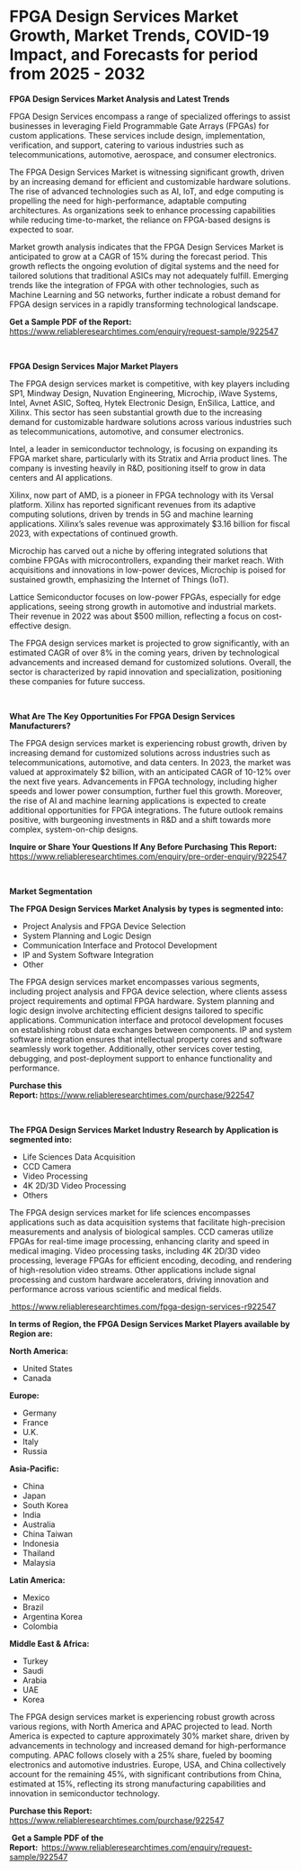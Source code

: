 <p><h1>FPGA Design Services Market Growth, Market Trends, COVID-19 Impact, and Forecasts for period from 2025 - 2032</h1></p><p><strong>FPGA Design Services Market Analysis and Latest Trends</strong></p>
<p><p>FPGA Design Services encompass a range of specialized offerings to assist businesses in leveraging Field Programmable Gate Arrays (FPGAs) for custom applications. These services include design, implementation, verification, and support, catering to various industries such as telecommunications, automotive, aerospace, and consumer electronics. </p><p>The FPGA Design Services Market is witnessing significant growth, driven by an increasing demand for efficient and customizable hardware solutions. The rise of advanced technologies such as AI, IoT, and edge computing is propelling the need for high-performance, adaptable computing architectures. As organizations seek to enhance processing capabilities while reducing time-to-market, the reliance on FPGA-based designs is expected to soar. </p><p>Market growth analysis indicates that the FPGA Design Services Market is anticipated to grow at a CAGR of 15% during the forecast period. This growth reflects the ongoing evolution of digital systems and the need for tailored solutions that traditional ASICs may not adequately fulfill. Emerging trends like the integration of FPGA with other technologies, such as Machine Learning and 5G networks, further indicate a robust demand for FPGA design services in a rapidly transforming technological landscape.</p></p>
<p><strong>Get a Sample PDF of the Report:&nbsp;</strong> <a href="https://www.reliableresearchtimes.com/enquiry/request-sample/922547?utm_campaign=2232&utm_medium=2&utm_source=Github&utm_content=ia&utm_term=18042025&utm_id=fpga-design-services">https://www.reliableresearchtimes.com/enquiry/request-sample/922547</a></p>
<p>&nbsp;</p>
<p><strong>FPGA Design Services Major Market Players</strong></p>
<p><p>The FPGA design services market is competitive, with key players including SP1, Mindway Design, Nuvation Engineering, Microchip, iWave Systems, Intel, Avnet ASIC, Softeq, Hytek Electronic Design, EnSilica, Lattice, and Xilinx. This sector has seen substantial growth due to the increasing demand for customizable hardware solutions across various industries such as telecommunications, automotive, and consumer electronics.</p><p>Intel, a leader in semiconductor technology, is focusing on expanding its FPGA market share, particularly with its Stratix and Arria product lines. The company is investing heavily in R&D, positioning itself to grow in data centers and AI applications.</p><p>Xilinx, now part of AMD, is a pioneer in FPGA technology with its Versal platform. Xilinx has reported significant revenues from its adaptive computing solutions, driven by trends in 5G and machine learning applications. Xilinx’s sales revenue was approximately $3.16 billion for fiscal 2023, with expectations of continued growth.</p><p>Microchip has carved out a niche by offering integrated solutions that combine FPGAs with microcontrollers, expanding their market reach. With acquisitions and innovations in low-power devices, Microchip is poised for sustained growth, emphasizing the Internet of Things (IoT).</p><p>Lattice Semiconductor focuses on low-power FPGAs, especially for edge applications, seeing strong growth in automotive and industrial markets. Their revenue in 2022 was about $500 million, reflecting a focus on cost-effective design.</p><p>The FPGA design services market is projected to grow significantly, with an estimated CAGR of over 8% in the coming years, driven by technological advancements and increased demand for customized solutions. Overall, the sector is characterized by rapid innovation and specialization, positioning these companies for future success.</p></p>
<p>&nbsp;</p>
<p><strong>What Are The Key Opportunities For FPGA Design Services Manufacturers?</strong></p>
<p><p>The FPGA design services market is experiencing robust growth, driven by increasing demand for customized solutions across industries such as telecommunications, automotive, and data centers. In 2023, the market was valued at approximately $2 billion, with an anticipated CAGR of 10-12% over the next five years. Advancements in FPGA technology, including higher speeds and lower power consumption, further fuel this growth. Moreover, the rise of AI and machine learning applications is expected to create additional opportunities for FPGA integrations. The future outlook remains positive, with burgeoning investments in R&D and a shift towards more complex, system-on-chip designs.</p></p>
<p><strong>Inquire or Share Your Questions If Any Before Purchasing This Report:</strong> <a href="https://www.reliableresearchtimes.com/enquiry/pre-order-enquiry/922547?utm_campaign=2232&utm_medium=2&utm_source=Github&utm_content=ia&utm_term=18042025&utm_id=fpga-design-services">https://www.reliableresearchtimes.com/enquiry/pre-order-enquiry/922547</a></p>
<p>&nbsp;</p>
<p><strong>Market Segmentation</strong></p>
<p><strong>The FPGA Design Services Market Analysis by types is segmented into:</strong></p>
<p><ul><li>Project Analysis and FPGA Device Selection</li><li>System Planning and Logic Design</li><li>Communication Interface and Protocol Development</li><li>IP and System Software Integration</li><li>Other</li></ul></p>
<p><p>The FPGA design services market encompasses various segments, including project analysis and FPGA device selection, where clients assess project requirements and optimal FPGA hardware. System planning and logic design involve architecting efficient designs tailored to specific applications. Communication interface and protocol development focuses on establishing robust data exchanges between components. IP and system software integration ensures that intellectual property cores and software seamlessly work together. Additionally, other services cover testing, debugging, and post-deployment support to enhance functionality and performance.</p></p>
<p><strong>Purchase this Report:&nbsp;</strong><a href="https://www.reliableresearchtimes.com/purchase/922547?utm_campaign=2232&utm_medium=2&utm_source=Github&utm_content=ia&utm_term=18042025&utm_id=fpga-design-services">https://www.reliableresearchtimes.com/purchase/922547</a></p>
<p>&nbsp;</p>
<p><strong>The FPGA Design Services Market Industry Research by Application is segmented into:</strong></p>
<p><ul><li>Life Sciences Data Acquisition</li><li>CCD Camera</li><li>Video Processing</li><li>4K 2D/3D Video Processing</li><li>Others</li></ul></p>
<p><p>The FPGA design services market for life sciences encompasses applications such as data acquisition systems that facilitate high-precision measurements and analysis of biological samples. CCD cameras utilize FPGAs for real-time image processing, enhancing clarity and speed in medical imaging. Video processing tasks, including 4K 2D/3D video processing, leverage FPGAs for efficient encoding, decoding, and rendering of high-resolution video streams. Other applications include signal processing and custom hardware accelerators, driving innovation and performance across various scientific and medical fields.</p></p>
<p><a href="https://www.reliableresearchtimes.com/fpga-design-services-r922547?utm_campaign=2232&utm_medium=2&utm_source=Github&utm_content=ia&utm_term=18042025&utm_id=fpga-design-services">&nbsp;https://www.reliableresearchtimes.com/fpga-design-services-r922547</a></p>
<p><strong>In terms of Region, the FPGA Design Services Market Players available by Region are:</strong></p>
<p>
    <p> <strong> North America: </strong>
        <ul>
            <li>United States</li>
            <li>Canada</li>
        </ul>
        </p> 
    <p> <strong> Europe: </strong>
        <ul>
            <li>Germany</li>
            <li>France</li>
            <li>U.K.</li>
            <li>Italy</li>
            <li>Russia</li>
        </ul>
        </p> 
    <p> <strong> Asia-Pacific: </strong>
        <ul>
            <li>China</li>
            <li>Japan</li>
            <li>South Korea</li>
            <li>India</li>
            <li>Australia</li>
            <li>China Taiwan</li>
            <li>Indonesia</li>
            <li>Thailand</li>
            <li>Malaysia</li>
        </ul>
        </p> 
    <p> <strong> Latin America: </strong>
        <ul>
            <li>Mexico</li>
            <li>Brazil</li>
            <li>Argentina Korea</li>
            <li>Colombia</li>
        </ul>
        </p> 
    <p> <strong> Middle East & Africa: </strong>
        <ul>
            <li>Turkey</li>
            <li>Saudi</li>
            <li>Arabia</li>
            <li>UAE</li>
            <li>Korea</li>
        </ul>
    </p>
    </p>
<p><p>The FPGA design services market is experiencing robust growth across various regions, with North America and APAC projected to lead. North America is expected to capture approximately 30% market share, driven by advancements in technology and increased demand for high-performance computing. APAC follows closely with a 25% share, fueled by booming electronics and automotive industries. Europe, USA, and China collectively account for the remaining 45%, with significant contributions from China, estimated at 15%, reflecting its strong manufacturing capabilities and innovation in semiconductor technology.</p></p>
<p><strong>Purchase this Report: </strong><a href="https://www.reliableresearchtimes.com/purchase/922547?utm_campaign=2232&utm_medium=2&utm_source=Github&utm_content=ia&utm_term=18042025&utm_id=fpga-design-services">https://www.reliableresearchtimes.com/purchase/922547</a></p>
<p>&nbsp;<strong>Get a Sample PDF of the Report:&nbsp;&nbsp;</strong><a href="https://www.reliableresearchtimes.com/enquiry/request-sample/922547?utm_campaign=2232&utm_medium=2&utm_source=Github&utm_content=ia&utm_term=18042025&utm_id=fpga-design-services">https://www.reliableresearchtimes.com/enquiry/request-sample/922547</a></p>
<p><strong></strong></p>
<p><p></p><p></p><p></p></p>
